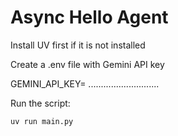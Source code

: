 # Async Hello Agent

Install UV first if it is not installed

Create a .env file with Gemini API key

GEMINI_API_KEY= ............................

Run the script:

    uv run main.py